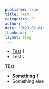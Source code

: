 ```yaml
---
published: true
title: Test
categories: ''
author: ''
date: '2023-02-04'
thumbnail: ''
layout: blog
---
```

- [Test](http://example.com) 1
- Test 2

TEst

- **Something** 1
- Something else

